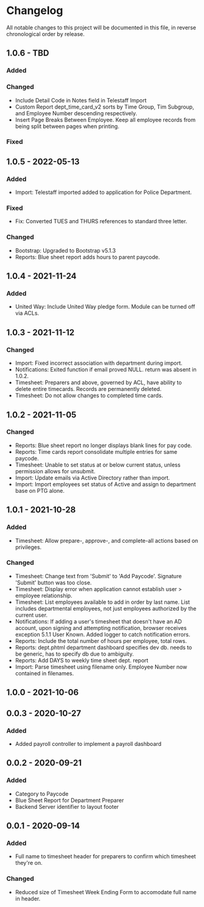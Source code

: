 # Changelog

All notable changes to this project will be documented in this file, in reverse chronological order by release.

## 1.0.6 - TBD
### Added

### Changed
- Include Detail Code in Notes field in Telestaff Import
- Custom Report dept_time_card_v2 sorts by Time Group, Tim Subgroup, and Employee Number descending respectively.
- Insert Page Breaks Between Employee. Keep all employee records from being split between pages when printing.

### Fixed

## 1.0.5 - 2022-05-13
### Added
- Import: Telestaff imported added to application for Police Department.

### Fixed
- Fix: Converted TUES and THURS references to standard three letter.

### Changed
- Bootstrap: Upgraded to Bootstrap v5.1.3
- Reports: Blue sheet report adds hours to parent paycode.

## 1.0.4 - 2021-11-24
### Added
- United Way: Include United Way pledge form.  Module can be turned off via ACLs.


## 1.0.3 - 2021-11-12
### Changed
- Import: Fixed incorrect association with department during import.
- Notifications: Exited function if email proved NULL.  return was absent in 1.0.2.
- Timesheet: Preparers and above, governed by ACL, have ability to delete entire timecards.  Records are permanently deleted.
- Timesheet: Do not allow changes to completed time cards.

## 1.0.2 - 2021-11-05
### Changed
- Reports: Blue sheet report no longer displays blank lines for pay code.
- Reports: Time cards report consolidate multiple entries for same paycode.
- Timesheet: Unable to set status at or below current status, unless permission allows for unsubmit.
- Import: Update emails via Active Directory rather than import.
- Import: Import employees set status of Active and assign to department base on PTG alone.

## 1.0.1 - 2021-10-28
### Added
- Timesheet: Allow prepare-, approve-, and complete-all actions based on privileges.

### Changed
- Timesheet: Change text from 'Submit' to 'Add Paycode'.  Signature 'Submit' button was too close.
- Timesheet: Display error when application cannot establish user > employee relationship.
- Timesheet: List employees available to add in order by last name.  List includes departmental employees, not just employees authorized by the current user.
- Notifications: If adding a user's timesheet that doesn't have an AD account, upon signing and attempting notification, browser receives exception 5.1.1 User Known.  Added logger to catch notification errors.
- Reports: Include the total number of hours per employee, total rows.
- Reports: dept.phtml department dashboard specifies dev db.  needs to be generic, has to specify db due to ambiguity.
- Reports: Add DAYS to weekly time sheet dept. report
- Import: Parse timesheet using filename only.  Employee Number now contained in filenames.

## 1.0.0 - 2021-10-06


## 0.0.3 - 2020-10-27
### Added
- Added payroll controller to implement a payroll dashboard

## 0.0.2 - 2020-09-21
### Added
- Category to Paycode
- Blue Sheet Report for Department Preparer
- Backend Server identifier to layout footer

## 0.0.1 - 2020-09-14
### Added
- Full name to timesheet header for preparers to confirm which timesheet they're on.

### Changed
- Reduced size of Timesheet Week Ending Form to accomodate full name in header.